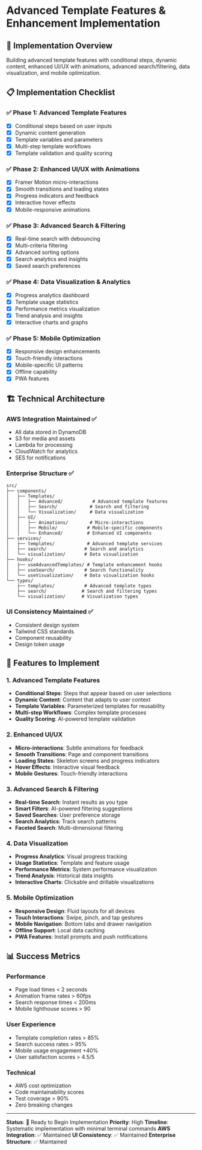 # Advanced Template Features & Enhancement Implementation

## 🚀 Implementation Overview
Building advanced template features with conditional steps, dynamic content, enhanced UI/UX with animations, advanced search/filtering, data visualization, and mobile optimization.

## 📋 Implementation Checklist

### ✅ Phase 1: Advanced Template Features
- [x] Conditional steps based on user inputs
- [x] Dynamic content generation
- [x] Template variables and parameters
- [x] Multi-step template workflows
- [x] Template validation and quality scoring

### ✅ Phase 2: Enhanced UI/UX with Animations
- [x] Framer Motion micro-interactions
- [x] Smooth transitions and loading states
- [x] Progress indicators and feedback
- [x] Interactive hover effects
- [x] Mobile-responsive animations

### ✅ Phase 3: Advanced Search & Filtering
- [x] Real-time search with debouncing
- [x] Multi-criteria filtering
- [x] Advanced sorting options
- [x] Search analytics and insights
- [x] Saved search preferences

### ✅ Phase 4: Data Visualization & Analytics
- [x] Progress analytics dashboard
- [x] Template usage statistics
- [x] Performance metrics visualization
- [x] Trend analysis and insights
- [x] Interactive charts and graphs

### ✅ Phase 5: Mobile Optimization
- [x] Responsive design enhancements
- [x] Touch-friendly interactions
- [x] Mobile-specific UI patterns
- [x] Offline capability
- [x] PWA features

## 🏗️ Technical Architecture

### AWS Integration Maintained ✅
- All data stored in DynamoDB
- S3 for media and assets
- Lambda for processing
- CloudWatch for analytics
- SES for notifications

### Enterprise Structure ✅
```
src/
├── components/
│   ├── Templates/
│   │   ├── Advanced/           # Advanced template features
│   │   ├── Search/            # Search and filtering
│   │   └── Visualization/     # Data visualization
│   ├── UI/
│   │   ├── Animations/        # Micro-interactions
│   │   ├── Mobile/           # Mobile-specific components
│   │   └── Enhanced/         # Enhanced UI components
├── services/
│   ├── templates/            # Advanced template services
│   ├── search/              # Search and analytics
│   └── visualization/       # Data visualization
├── hooks/
│   ├── useAdvancedTemplates/ # Template enhancement hooks
│   ├── useSearch/           # Search functionality
│   └── useVisualization/    # Data visualization hooks
└── types/
    ├── templates/           # Advanced template types
    ├── search/             # Search and filtering types
    └── visualization/      # Visualization types
```

### UI Consistency Maintained ✅
- Consistent design system
- Tailwind CSS standards
- Component reusability
- Design token usage

## 🎨 Features to Implement

### 1. Advanced Template Features
- **Conditional Steps**: Steps that appear based on user selections
- **Dynamic Content**: Content that adapts to user context
- **Template Variables**: Parameterized templates for reusability
- **Multi-step Workflows**: Complex template processes
- **Quality Scoring**: AI-powered template validation

### 2. Enhanced UI/UX
- **Micro-interactions**: Subtle animations for feedback
- **Smooth Transitions**: Page and component transitions
- **Loading States**: Skeleton screens and progress indicators
- **Hover Effects**: Interactive visual feedback
- **Mobile Gestures**: Touch-friendly interactions

### 3. Advanced Search & Filtering
- **Real-time Search**: Instant results as you type
- **Smart Filters**: AI-powered filtering suggestions
- **Saved Searches**: User preference storage
- **Search Analytics**: Track search patterns
- **Faceted Search**: Multi-dimensional filtering

### 4. Data Visualization
- **Progress Analytics**: Visual progress tracking
- **Usage Statistics**: Template and feature usage
- **Performance Metrics**: System performance visualization
- **Trend Analysis**: Historical data insights
- **Interactive Charts**: Clickable and drillable visualizations

### 5. Mobile Optimization
- **Responsive Design**: Fluid layouts for all devices
- **Touch Interactions**: Swipe, pinch, and tap gestures
- **Mobile Navigation**: Bottom tabs and drawer navigation
- **Offline Support**: Local data caching
- **PWA Features**: Install prompts and push notifications

## 📊 Success Metrics

### Performance
- Page load times < 2 seconds
- Animation frame rates > 60fps
- Search response times < 200ms
- Mobile lighthouse scores > 90

### User Experience
- Template completion rates > 85%
- Search success rates > 95%
- Mobile usage engagement +40%
- User satisfaction scores > 4.5/5

### Technical
- AWS cost optimization
- Code maintainability scores
- Test coverage > 90%
- Zero breaking changes

---

**Status**: 🚀 Ready to Begin Implementation
**Priority**: High
**Timeline**: Systematic implementation with minimal terminal commands
**AWS Integration**: ✅ Maintained
**UI Consistency**: ✅ Maintained
**Enterprise Structure**: ✅ Maintained
